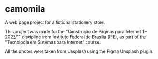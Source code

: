 # camomila
A web page project for a fictional stationery store.

This project was made for the "Construção de Páginas para Internet 1 - 2022/1" discipline from Instituto Federal de Brasília (IFB), as part of the "Tecnologia em Sistemas para Internet" course.

All the photos were taken from Unsplash using the Figma Unsplash plugin. 
